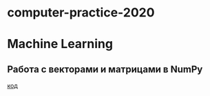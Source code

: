 # computer-practice-2020
# Machine Learning

## Работа с векторами и матрицами в NumPy
[код](https://github.com/patrikeyeva/computer-practice-2020/blob/master/python.py)
